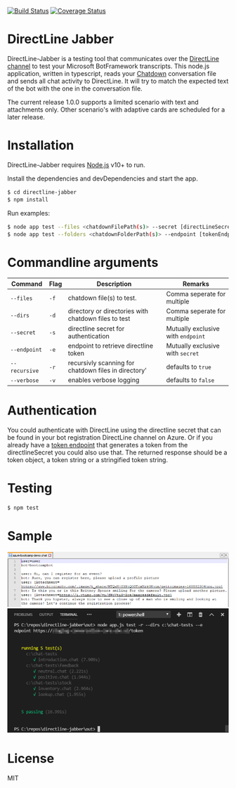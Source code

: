 [![Build Status](https://travis-ci.com/jvanderbiest/directline-jabber.svg?branch=master)](https://travis-ci.com/jvanderbiest/directline-jabber) [![Coverage Status](https://coveralls.io/repos/github/jvanderbiest/directline-jabber/badge.svg?branch=master)](https://coveralls.io/github/jvanderbiest/directline-jabber?branch=master)

# DirectLine Jabber
DirectLine-Jabber is a testing tool that communicates over the [DirectLine channel](https://docs.microsoft.com/en-us/azure/bot-service/bot-service-channel-connect-directline?view=azure-bot-service-4.0) to test your Microsoft BotFramework transcripts.
This node.js application, written in typescript, reads your [Chatdown](https://github.com/Microsoft/botbuilder-tools/tree/master/packages/Chatdown) conversation file and sends all chat activity to DirectLine. It will try to match the expected text of the bot with the one in the conversation file. 

The current release 1.0.0 supports a limited scenario with text and attachments only. Other scenario's with adaptive cards are scheduled for a later release.

# Installation
DirectLine-Jabber requires [Node.js](https://nodejs.org/) v10+ to run.

Install the dependencies and devDependencies and start the app.

```sh
$ cd directline-jabber
$ npm install
```

Run examples:
```sh
$ node app test --files <chatdownFilePath(s)> --secret [directLineSecret] 
$ node app test --folders <chatdownFolderPath(s)> --endpoint [tokenEndpoint] 
```

# Commandline arguments
| Command | Flag | Description | Remarks
| --- | --- | --- | --- |
| `--files` | `-f` | chatdown file(s) to test. | Comma seperate for multiple
| `--dirs` | `-d` | directory or directories with chatdown files to test | Comma seperate for multiple
| `--secret` | `-s` | directline secret for authentication | Mutually exclusive with `endpoint`
| `--endpoint` | `-e` | endpoint to retrieve directline token | Mutually exclusive with `secret`
| `--recursive` | `-r` | recursivly scanning for chatdown files in directory' | defaults to `true`
| `--verbose` | `-v` | enables verbose logging | defaults to `false`

# Authentication
You could authenticate with DirectLine using the directline secret that can be found in your bot registration DirectLine channel on Azure. Or if you already have a [token endpoint](https://docs.microsoft.com/en-us/azure/bot-service/rest-api/bot-framework-rest-direct-line-3-0-authentication?view=azure-bot-service-4.0) that generates a token from the directlineSecret you could also use that. The returned response should be a token object, a token string or a stringified token string.

# Testing
```sh
$ npm test
```

# Sample
![DirectLine-Jabber Chatdown example](/docs/screenshots/chatdown-conversation.png?raw=true "Chatdown conversation")
![DirectLine-Jabber in action](/docs/screenshots/cmd-directline-jabber.png?raw=true "Command Line")

# License
MIT